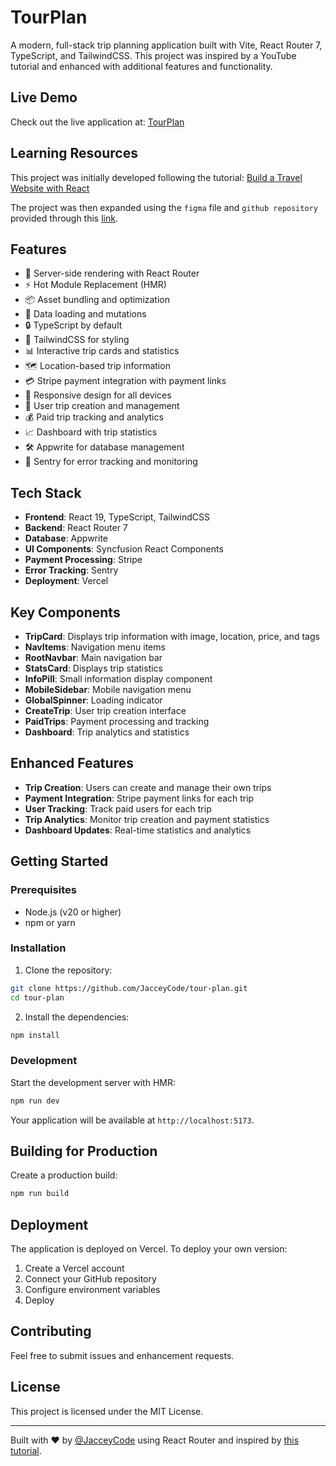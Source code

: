# TourPlan

A modern, full-stack trip planning application built with Vite, React Router 7, TypeScript, and TailwindCSS. This project was inspired by a YouTube tutorial and enhanced with additional features and functionality.

## Live Demo

Check out the live application at: [TourPlan](https://my-tour-planner-three.vercel.app)

## Learning Resources

This project was initially developed following the tutorial: [Build a Travel Website with React](https://www.youtube.com/watch?v=xZ1ba-RLrjo)

The project was then expanded using the `figma` file and `github repository` provided through this [link](https://www.youtube.com/redirect?event=video_description&redir_token=QUFFLUhqa3QtQ2Z1RG9KSnpFZi1oOXNLVC1XSkQ0S1ZZQXxBQ3Jtc0tuOWpsRTM5M0JuWXQtR1ltRG11R3BWQXBRbk9fT2RQQ21MLXlkYVAwVXhCdm03OWpjbFNJQWs3Mi0zQ0k0VEt5T1lHSHVOTkpSa01CS0Z0aUI5ckV1OHdHYU95c0U5OGhfUGg5TW1PU2N4aTN1NHRBRQ&q=https%3A%2F%2Fjsm.dev%2Ftourvisto-kit&v=xZ1ba-RLrjo).

## Features

- 🚀 Server-side rendering with React Router
- ⚡️ Hot Module Replacement (HMR)
- 📦 Asset bundling and optimization
- 🔄 Data loading and mutations
- 🔒 TypeScript by default
- 🎉 TailwindCSS for styling
- 📊 Interactive trip cards and statistics
- 🗺️ Location-based trip information
- 💳 Stripe payment integration with payment links
- 📱 Responsive design for all devices
- 👤 User trip creation and management
- 💰 Paid trip tracking and analytics
- 📈 Dashboard with trip statistics
- 🛠️ Appwrite for database management
- 🚨 Sentry for error tracking and monitoring

## Tech Stack

- **Frontend**: React 19, TypeScript, TailwindCSS
- **Backend**: React Router 7
- **Database**: Appwrite
- **UI Components**: Syncfusion React Components
- **Payment Processing**: Stripe
- **Error Tracking**: Sentry
- **Deployment**: Vercel

## Key Components

- **TripCard**: Displays trip information with image, location, price, and tags
- **NavItems**: Navigation menu items
- **RootNavbar**: Main navigation bar
- **StatsCard**: Displays trip statistics
- **InfoPill**: Small information display component
- **MobileSidebar**: Mobile navigation menu
- **GlobalSpinner**: Loading indicator
- **CreateTrip**: User trip creation interface
- **PaidTrips**: Payment processing and tracking
- **Dashboard**: Trip analytics and statistics

## Enhanced Features

- **Trip Creation**: Users can create and manage their own trips
- **Payment Integration**: Stripe payment links for each trip
- **User Tracking**: Track paid users for each trip
- **Trip Analytics**: Monitor trip creation and payment statistics
- **Dashboard Updates**: Real-time statistics and analytics

## Getting Started

### Prerequisites

- Node.js (v20 or higher)
- npm or yarn

### Installation

1. Clone the repository:

```bash
git clone https://github.com/JacceyCode/tour-plan.git
cd tour-plan
```

2. Install the dependencies:

```bash
npm install
```

### Development

Start the development server with HMR:

```bash
npm run dev
```

Your application will be available at `http://localhost:5173`.

## Building for Production

Create a production build:

```bash
npm run build
```

## Deployment

The application is deployed on Vercel. To deploy your own version:

1. Create a Vercel account
2. Connect your GitHub repository
3. Configure environment variables
4. Deploy

## Contributing

Feel free to submit issues and enhancement requests.

## License

This project is licensed under the MIT License.

---

Built with ❤️ by [@JacceyCode](https://github.com/JacceyCode) using React Router and inspired by [this tutorial](https://www.youtube.com/watch?v=xZ1ba-RLrjo).
